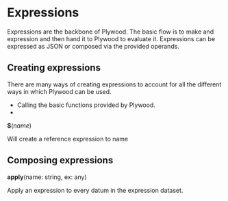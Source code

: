 # Expressions

Expressions are the backbone of Plywood. The basic flow is to make and expression and then hand it to Plywood to evaluate it.
Expressions can be expressed as JSON or composed via the provided operands.

## Creating expressions

There are many ways of creating expressions to account for all the different ways in which Plywood can be used.

- Calling the basic functions provided by Plywood.
- 

**$**(*name*)

Will create a reference expression to name

## Composing expressions

**apply**(name: string, ex: any)

Apply an expression to every datum in the expression dataset.



